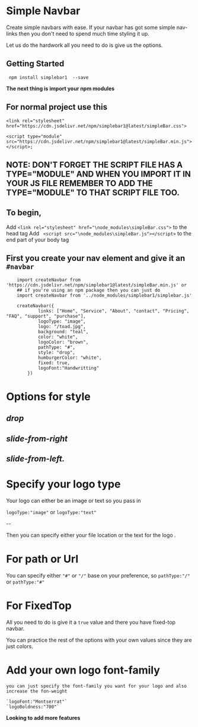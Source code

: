 # Simple Navbar 

Create simple navbars with ease. If your navbar has got some simple nav-links then you
don't need to spend much time styling it up.

Let us do the hardwork all you need to do is give us the options.

## Getting Started 

`` npm install simplebar1  --save``

**The next thing is import your npm modules**

## For normal project use this 
`<link rel="stylesheet" href="https://cdn.jsdelivr.net/npm/simplebar1@latest/simpleBar.css">`


`<script type="module" src="https://cdn.jsdelivr.net/npm/simplebar1@latest/simpleBar.min.js"></script>;`

## NOTE: DON'T FORGET THE SCRIPT FILE HAS A TYPE="MODULE" AND WHEN YOU IMPORT IT IN YOUR JS FILE REMEMBER TO ADD THE TYPE="MODULE" TO THAT SCRIPT FILE TOO.

## To begin,
Add `<link rel="stylesheet" href="\node_modules\simpleBar.css">` to the head tag
Add ` <script src="\node_modules\simpleBar.js"></script>` to the end part of your body tag

First you create your nav element and give it an  `#navbar`
--
````
    import createNavbar from 'https://cdn.jsdelivr.net/npm/simplebar1@latest/simpleBar.min.js' or
    ## if you're using an npm package then you can just do 
    import createNavbar from '../node_modules/simplebar1/simplebar.js' 

    createNavbar({
            links: ["Home", "Service", "About", "contact", "Pricing", "FAQ", "support", "purchase"],
            logoType: "image",
            logo: "/toad.jpg",
            background: "teal",
            color: "white",
            logoColor: "brown",
            pathType: "#",
            style: "drop",
            humburgerColor: "white",
            fixed: true,
            logoFont:"Handwritting"
        })
````
# Options for style 

*drop*
--
*slide-from-right*
---
*slide-from-left.*
--



# Specify your logo type
Your logo can either be an image or text
so you pass in 

`logoType:"image"` or `logoType:"text"`

--

Then you can specify either your file location or the text for the logo .

# For path or Url
You can specify either `"#"` or `"/"` base on your preference, so ``pathType:"/"`` or `pathType:"#"`
            
# For FixedTop 
All you need to do is give it a `true` value and there you have fixed-top navbar.

You can practice the rest of the options with your own values since they are just colors.

# Add your own logo font-family
    you can just specify the font-family you want for your logo and also increase the fon-weight

    `logoFont:"Montserrat"`
    `logoBoldness:"700"`

**Looking to add more features**





